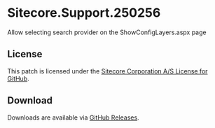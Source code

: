 # Sitecore.Support.250256
Allow selecting search provider on the ShowConfigLayers.aspx page

## License  
This patch is licensed under the [Sitecore Corporation A/S License for GitHub](https://github.com/sitecoresupport/Sitecore.Support.250256/blob/master/LICENSE).  

## Download  
Downloads are available via [GitHub Releases](https://github.com/sitecoresupport/Sitecore.Support.250256/releases).  
